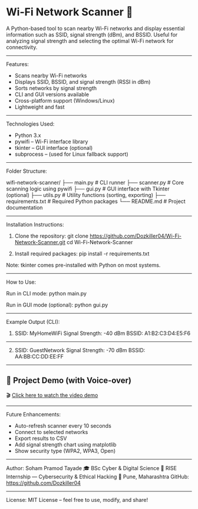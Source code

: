 # Wi-Fi Network Scanner 📶

A Python-based tool to scan nearby Wi-Fi networks and display essential information such as SSID, signal strength (dBm), and BSSID. Useful for analyzing signal strength and selecting the optimal Wi-Fi network for connectivity.

---

Features:
- Scans nearby Wi-Fi networks
- Displays SSID, BSSID, and signal strength (RSSI in dBm)
- Sorts networks by signal strength
- CLI and GUI versions available
- Cross-platform support (Windows/Linux)
- Lightweight and fast

---

Technologies Used:
- Python 3.x
- pywifi – Wi-Fi interface library
- tkinter – GUI interface (optional)
- subprocess – (used for Linux fallback support)

---

Folder Structure:

wifi-network-scanner/
├── main.py            # CLI runner
├── scanner.py         # Core scanning logic using pywifi
├── gui.py             # GUI interface with Tkinter (optional)
├── utils.py           # Utility functions (sorting, exporting)
├── requirements.txt   # Required Python packages
└── README.md          # Project documentation

---

Installation Instructions:

1. Clone the repository:
   git clone https://github.com/Dozkiller04/Wi-Fi-Network-Scanner.git
   cd Wi-Fi-Network-Scanner

2. Install required packages:
   pip install -r requirements.txt

Note: tkinter comes pre-installed with Python on most systems.

---

How to Use:

Run in CLI mode:
   python main.py

Run in GUI mode (optional):
   python gui.py

---

Example Output (CLI):

1. SSID: MyHomeWiFi
   Signal Strength: -40 dBm
   BSSID: A1:B2:C3:D4:E5:F6
------------------------------
2. SSID: GuestNetwork
   Signal Strength: -70 dBm
   BSSID: AA:BB:CC:DD:EE:FF
------------------------------

## 🎥 Project Demo (with Voice-over)

🎬 [Click here to watch the video demo](https://drive.google.com/file/d/1ugWrZr5Hl_Sy-oab5A3zvt5uaHNzHNUs/view?usp=drive_link)

---

Future Enhancements:
- Auto-refresh scanner every 10 seconds
- Connect to selected networks
- Export results to CSV
- Add signal strength chart using matplotlib
- Show security type (WPA2, WPA3, Open)

---

Author:
Soham Pramod Tayade
🎓 BSc Cyber & Digital Science
🏢 RISE Internship — Cybersecurity & Ethical Hacking
📍 Pune, Maharashtra
GitHub: https://github.com/Dozkiller04

---

License:
MIT License – feel free to use, modify, and share!
